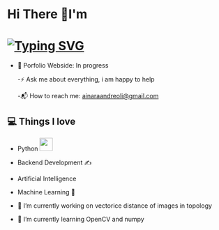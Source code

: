 # Hi There 👋I'm 
# [![Typing SVG](https://readme-typing-svg.demolab.com?font=Fira+Code&pause=1000&vCenter=true&width=420&lines=Developer+;Pythonist;Problem+solver)](https://git.io/typing-svg)
   
- 🎯 Porfolio Webside: In progress

   -⚡ Ask me about everything, i am happy to help
    
   -📬 How to reach me: ainaraandreoli@gmail.com

## 💻 Things I love

   - Python <img src= "https://media.tenor.com/romAj7qNotkAAAAM/typing.gif"  width="30">
   - Backend Development ✍️
   - Artificial Intelligence
   - Machine Learning 🧐



- 🔭 I’m currently working on  vectorice distance of images in topology  
- 🌱 I’m currently learning OpenCV and numpy
